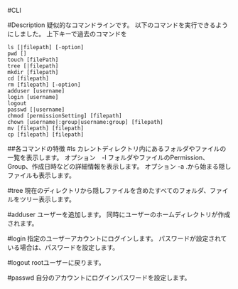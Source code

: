 #CLI

#Description
疑似的なコマンドラインです。
以下のコマンドを実行できるようにしました。
上下キーで過去のコマンドを
```angular2html
ls [|filepath] [-option]
pwd []
touch [filePath]
tree [|filepath]
mkdir [filepath]
cd [filepath]
rm [filepath] [-option]
adduser [username]
login [username]
logout
passwd [|username]
chmod [permissionSetting] [filepath]
chown [username|:group|username:group] [filepath]
mv [filepath] [filepath]
cp [filepath] [filepath]
```

##各コマンドの特徴
#ls
カレントディレクトリ内にあるフォルダやファイルの一覧を表示します。
オプション　-l
フォルダやファイルのPermission、Group、作成日時などの詳細情報を表示します。
オプション -a
.から始まる隠しファイルも表示します。

#tree
現在のディレクトリから隠しファイルを含めたすべてのフォルダ、ファイルをツリー表示します。

#adduser
ユーザーを追加します。
同時にユーザーのホームディレクトリが作成されます。

#login
指定のユーザーアカウントにログインします。
パスワードが設定されている場合は、パスワードを設定します。

#logout
rootユーザーに戻ります。

#passwd
自分のアカウントにログインパスワードを設定します。

